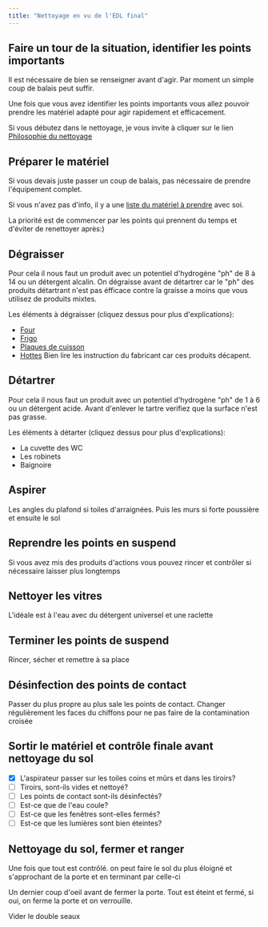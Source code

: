 ```yaml
---
title: "Nettoyage en vu de l'EDL final"
---
```


## Faire un tour de la situation, identifier les points importants
Il est nécessaire de bien se renseigner avant d'agir. Par moment un simple coup de balais peut suffir. 

Une fois que vous avez identifier les points importants vous allez pouvoir prendre les matériel adapté pour agir rapidement et efficacement. 

Si vous débutez dans le nettoyage, je vous invite à cliquer sur le lien [Philosophie du nettoyage](notes/nettoyage/philosophieNettoyage.md)

## Préparer le matériel
Si vous devais juste passer un coup de balais, pas nécessaire de prendre l'équipement complet.

Si vous n'avez pas d'info, il y a une [liste du matériel à prendre](notes/nettoyage/listeMaterielNettoyage.md) avec soi.

La priorité est de commencer par les points qui prennent du temps et d'éviter de renettoyer après:)

## Dégraisser
Pour cela il nous faut un produit avec un potentiel d'hydrogène "ph" de 8 à 14 ou un détergent alcalin. On dégraisse avant de détartrer car le "ph" des produits détartrant n'est pas éfficace contre la graisse a moins que vous utilisez de produits mixtes.

Les éléments à dégraisser (cliquez dessus pour plus d'explications):
- [Four](notes/nettoyage/zones%20et%20matériaux/four.md)
- [Frigo](notes/nettoyage/zones%20et%20matériaux/frigo.md)
- [Plaques de cuisson](notes/nettoyage/zones%20et%20matériaux/plaquesCuisson.md)
- [Hottes](notes/nettoyage/zones%20et%20matériaux/hotteCuisine.md)
Bien lire les instruction du fabricant car ces produits décapent.

## Détartrer
Pour cela il nous faut un produit avec un potentiel d'hydrogène "ph" de 1 à 6 ou un détergent acide. Avant d'enlever le tartre verifiez que la surface n'est pas grasse.

Les éléments à détarter (cliquez dessus pour plus d'explications):
- La cuvette des WC
- Les robinets
- Baignoire

## Aspirer
Les angles du plafond si toiles d'arraignées. Puis les murs si forte poussière et ensuite le sol

## Reprendre les points en suspend
Si vous avez mis des produits d'actions vous pouvez rincer et contrôler si nécessaire laisser plus longtemps

## Nettoyer les vitres
L'idéale est à l'eau avec du détergent universel et une raclette

## Terminer les points de suspend
Rincer, sécher et remettre à sa place

## Désinfection des points de contact
Passer du plus propre au plus sale les points de contact. Changer régulièrement les faces du chiffons pour ne pas faire de la contamination croisée

## Sortir le matériel et contrôle finale avant nettoyage du sol
- [x] L'aspirateur passer sur les toiles coins et mûrs et dans les tiroirs?
- [ ] Tiroirs, sont-ils vides et nettoyé?
- [ ] Les points de contact sont-ils désinfectés?
- [ ] Est-ce que de l'eau coule?
- [ ] Est-ce que les fenêtres sont-elles fermés?
- [ ] Est-ce que les lumières sont bien éteintes?

## Nettoyage du sol, fermer et ranger
Une fois que tout est contrôlé. on peut faire le sol du plus éloigné et s'approchant de la porte et en terminant par celle-ci

Un dernier coup d'oeil avant de fermer la porte. Tout est éteint et fermé, si oui, on ferme la porte et on verrouille.

Vider le double seaux
